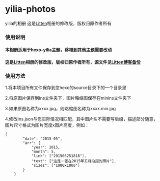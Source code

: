 # yilia-photos
yilia的相册
这是[Litten](http://litten.me/)相册的修改版，版权归原作者所有

### 使用说明

#### 本相册适用于hexo-yilia主题，移植到其他主题需要改动

#### 这是[Litten](http://litten.me/)相册的修改版，版权归原作者所有，源文件见[Litten博客备份](https://github.com/litten/BlogBackup)

### 使用方法

1.将本项目所有文件保存到您hexo的source目录下的一个目录里

2.将原图片保存到ins文件夹下，图片略缩图保存在minins文件夹下

3.如果原图名称为xxxx.jpg，则略缩图名称为xxxx.min.jpg

4.修改ins.json与您实际情况相匹配，其中图片名不需要写后缀，描述部分随意，图片尺寸格式为图片宽度x图片高度，例如：
```
{
		"date": "2015-05",
		"arr": {
			"year": 2015,
			"month": 5,
			"link": ["201505251818"],
			"text": ["这是一张在2015年五月拍摄的照片"],
			"sizes": ["1000x1000"]
		}
	}
```
